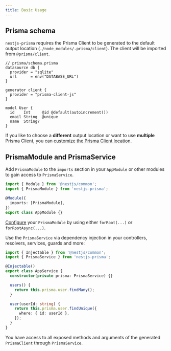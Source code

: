 ```yaml
---
title: Basic Usage
---
```


## Prisma schema

`nestjs-prisma` requires the Prisma Client to be generated to the default output location (`./node_modules/.prisma/client`). The client will be imported from `@prisma/client`.

```prisma
// prisma/schema.prisma
datasource db {
  provider = "sqlite"
  url      = env("DATABASE_URL")
}

generator client {
  provider = "prisma-client-js"
}

model User {
  id    Int     @id @default(autoincrement())
  email String  @unique
  name  String?
}
```

If you like to choose a **different** output location or want to use **multiple** Prisma Client, you can [customize the Prisma Client location](/docs/custom-prisma-client-location).

## PrismaModule and PrismaService

Add `PrismaModule` to the `imports` section in your `AppModule` or other modules to gain access to `PrismaService`.

```ts
import { Module } from '@nestjs/common';
import { PrismaModule } from 'nestjs-prisma';

@Module({
  imports: [PrismaModule],
})
export class AppModule {}
```

[Configure](/docs/configuration) your `PrismaModule` by using either `forRoot(...)` or `forRootAsync(...)`.

Use the `PrismaService` via dependency injection in your controllers, resolvers, services, guards and more:

```ts
import { Injectable } from '@nestjs/common';
import { PrismaService } from 'nestjs-prisma';

@Injectable()
export class AppService {
  constructor(private prisma: PrismaService) {}

  users() {
    return this.prisma.user.findMany();
  }

  user(userId: string) {
    return this.prisma.user.findUnique({
      where: { id: userId },
    });
  }
}
```

You have access to all exposed methods and arguments of the generated `PrismaClient` through `PrismaService`.
